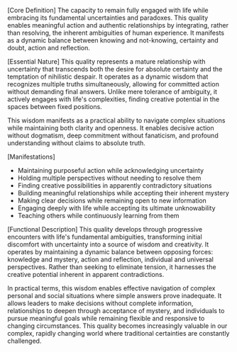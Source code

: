 [Core Definition]
The capacity to remain fully engaged with life while embracing its fundamental uncertainties and paradoxes. This quality enables meaningful action and authentic relationships by integrating, rather than resolving, the inherent ambiguities of human experience. It manifests as a dynamic balance between knowing and not-knowing, certainty and doubt, action and reflection.

[Essential Nature]
This quality represents a mature relationship with uncertainty that transcends both the desire for absolute certainty and the temptation of nihilistic despair. It operates as a dynamic wisdom that recognizes multiple truths simultaneously, allowing for committed action without demanding final answers. Unlike mere tolerance of ambiguity, it actively engages with life's complexities, finding creative potential in the spaces between fixed positions.

This wisdom manifests as a practical ability to navigate complex situations while maintaining both clarity and openness. It enables decisive action without dogmatism, deep commitment without fanaticism, and profound understanding without claims to absolute truth.

[Manifestations]
- Maintaining purposeful action while acknowledging uncertainty
- Holding multiple perspectives without needing to resolve them
- Finding creative possibilities in apparently contradictory situations
- Building meaningful relationships while accepting their inherent mystery
- Making clear decisions while remaining open to new information
- Engaging deeply with life while accepting its ultimate unknowability
- Teaching others while continuously learning from them

[Functional Description]
This quality develops through progressive encounters with life's fundamental ambiguities, transforming initial discomfort with uncertainty into a source of wisdom and creativity. It operates by maintaining a dynamic balance between opposing forces: knowledge and mystery, action and reflection, individual and universal perspectives. Rather than seeking to eliminate tension, it harnesses the creative potential inherent in apparent contradictions.

In practical terms, this wisdom enables effective navigation of complex personal and social situations where simple answers prove inadequate. It allows leaders to make decisions without complete information, relationships to deepen through acceptance of mystery, and individuals to pursue meaningful goals while remaining flexible and responsive to changing circumstances. This quality becomes increasingly valuable in our complex, rapidly changing world where traditional certainties are constantly challenged.